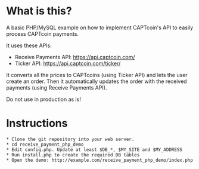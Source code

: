# What is this?
A basic PHP/MySQL example on how to implement CAPTcoin's API to easily process CAPTcoin payments.

It uses these APIs:
- Receive Payments API: https://api.captcoin.com/
- Ticker API: https://api.captcoin.com/ticker/

It converts all the prices to CAPTcoins (using Ticker API) and lets the user create an order.
Then it automatically updates the order with the received payments (using Receive Payments API).

Do not use in production as is!

# Instructions
	* Clone the git repository into your web server.
	* cd receive_payment_php_demo
	* Edit config.php. Update at least $DB_*, $MY_SITE and $MY_ADDRESS
	* Run install.php to create the required DB tables
	* Open the demo: http://example.com/receive_payment_php_demo/index.php
